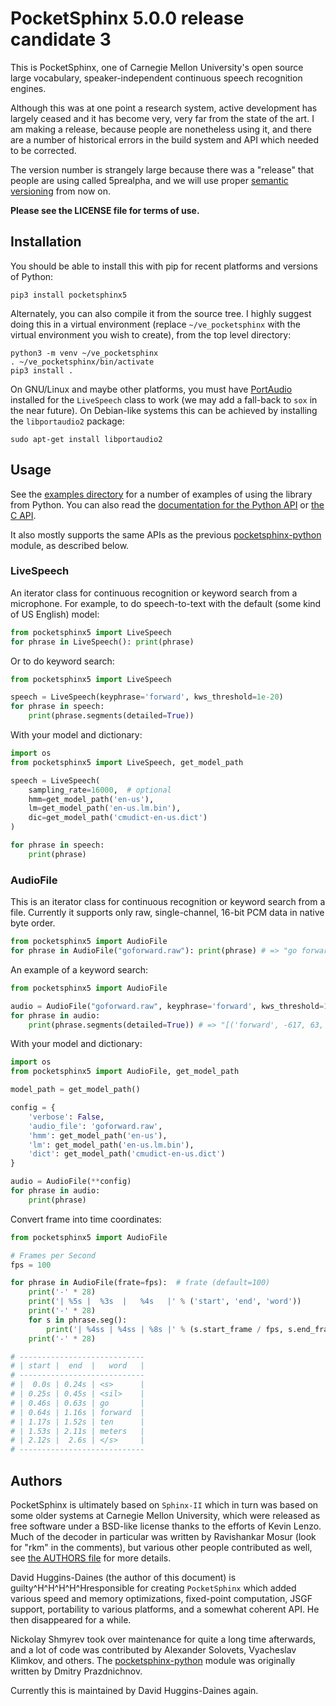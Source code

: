 PocketSphinx 5.0.0 release candidate 3
======================================

This is PocketSphinx, one of Carnegie Mellon University's open source large
vocabulary, speaker-independent continuous speech recognition engines.

Although this was at one point a research system, active development
has largely ceased and it has become very, very far from the state of
the art.  I am making a release, because people are nonetheless using
it, and there are a number of historical errors in the build system
and API which needed to be corrected.

The version number is strangely large because there was a "release"
that people are using called 5prealpha, and we will use proper
[semantic versioning](https://semver.org/) from now on.

**Please see the LICENSE file for terms of use.**

Installation
------------

You should be able to install this with pip for recent platforms and
versions of Python:

    pip3 install pocketsphinx5

Alternately, you can also compile it from the source tree.  I highly
suggest doing this in a virtual environment (replace
`~/ve_pocketsphinx` with the virtual environment you wish to create),
from the top level directory:

    python3 -m venv ~/ve_pocketsphinx
    . ~/ve_pocketsphinx/bin/activate
    pip3 install .

On GNU/Linux and maybe other platforms, you must have
[PortAudio](http://www.portaudio.com/) installed for the `LiveSpeech`
class to work (we may add a fall-back to `sox` in the near future).
On Debian-like systems this can be achieved by installing the
`libportaudio2` package:

    sudo apt-get install libportaudio2

Usage
-----

See the [examples directory](../examples/) for a number of examples of
using the library from Python.  You can also read the [documentation
for the Python API](https://pocketsphinx5.readthedocs.io) or [the C
API](https://cmusphinx.github.io/doc/pocketsphinx/).

It also mostly supports the same APIs as the previous
[pocketsphinx-python](https://github.com/bambocher/pocketsphinx-python)
module, as described below.

### LiveSpeech

An iterator class for continuous recognition or keyword search from a
microphone.  For example, to do speech-to-text with the default (some
kind of US English) model:

```python
from pocketsphinx5 import LiveSpeech
for phrase in LiveSpeech(): print(phrase)
```

Or to do keyword search:

```python
from pocketsphinx5 import LiveSpeech

speech = LiveSpeech(keyphrase='forward', kws_threshold=1e-20)
for phrase in speech:
    print(phrase.segments(detailed=True))
```

With your model and dictionary:

```python
import os
from pocketsphinx5 import LiveSpeech, get_model_path

speech = LiveSpeech(
    sampling_rate=16000,  # optional
    hmm=get_model_path('en-us'),
    lm=get_model_path('en-us.lm.bin'),
    dic=get_model_path('cmudict-en-us.dict')
)

for phrase in speech:
    print(phrase)
```

### AudioFile

This is an iterator class for continuous recognition or keyword search
from a file.  Currently it supports only raw, single-channel, 16-bit
PCM data in native byte order.

```python
from pocketsphinx5 import AudioFile
for phrase in AudioFile("goforward.raw"): print(phrase) # => "go forward ten meters"
```

An example of a keyword search:

```python
from pocketsphinx5 import AudioFile

audio = AudioFile("goforward.raw", keyphrase='forward', kws_threshold=1e-20)
for phrase in audio:
    print(phrase.segments(detailed=True)) # => "[('forward', -617, 63, 121)]"
```

With your model and dictionary:

```python
import os
from pocketsphinx5 import AudioFile, get_model_path

model_path = get_model_path()

config = {
    'verbose': False,
    'audio_file': 'goforward.raw',
    'hmm': get_model_path('en-us'),
    'lm': get_model_path('en-us.lm.bin'),
    'dict': get_model_path('cmudict-en-us.dict')
}

audio = AudioFile(**config)
for phrase in audio:
    print(phrase)
```

Convert frame into time coordinates:

```python
from pocketsphinx5 import AudioFile

# Frames per Second
fps = 100

for phrase in AudioFile(frate=fps):  # frate (default=100)
    print('-' * 28)
    print('| %5s |  %3s  |   %4s   |' % ('start', 'end', 'word'))
    print('-' * 28)
    for s in phrase.seg():
        print('| %4ss | %4ss | %8s |' % (s.start_frame / fps, s.end_frame / fps, s.word))
    print('-' * 28)

# ----------------------------
# | start |  end  |   word   |
# ----------------------------
# |  0.0s | 0.24s | <s>      |
# | 0.25s | 0.45s | <sil>    |
# | 0.46s | 0.63s | go       |
# | 0.64s | 1.16s | forward  |
# | 1.17s | 1.52s | ten      |
# | 1.53s | 2.11s | meters   |
# | 2.12s |  2.6s | </s>     |
# ----------------------------
```

Authors
-------

PocketSphinx is ultimately based on `Sphinx-II` which in turn was
based on some older systems at Carnegie Mellon University, which were
released as free software under a BSD-like license thanks to the
efforts of Kevin Lenzo.  Much of the decoder in particular was written
by Ravishankar Mosur (look for "rkm" in the comments), but various
other people contributed as well, see [the AUTHORS file](./AUTHORS)
for more details.

David Huggins-Daines (the author of this document) is
guilty^H^H^H^H^Hresponsible for creating `PocketSphinx` which added
various speed and memory optimizations, fixed-point computation, JSGF
support, portability to various platforms, and a somewhat coherent
API.  He then disappeared for a while.

Nickolay Shmyrev took over maintenance for quite a long time
afterwards, and a lot of code was contributed by Alexander Solovets,
Vyacheslav Klimkov, and others.  The
[pocketsphinx-python](https://github.com/bambocher/pocketsphinx-python)
module was originally written by Dmitry Prazdnichnov.

Currently this is maintained by David Huggins-Daines again.
